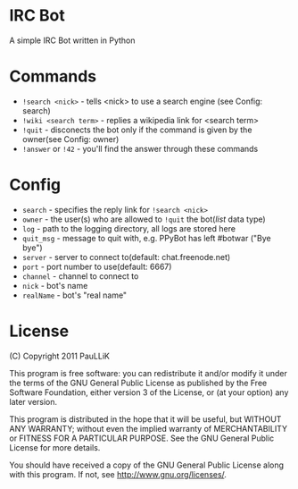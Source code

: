 IRC Bot
=======
A simple IRC Bot written in Python

Commands
========
* `!search <nick>` - tells \<nick\> to use a search engine (see Config: search)
* `!wiki <search term>` - replies a wikipedia link for \<search term\>
* `!quit` - disconects the bot only if the command is given by the owner(see Config: owner)
* `!answer` or `!42` - you'll find the answer through these commands

Config
======
* `search` - specifies the reply link for `!search <nick>`
* `owner` - the user(s) who are allowed to `!quit` the bot(_list_ data type)
* `log` - path to the logging directory, all logs are stored here
* `quit_msg` - message to quit with, e.g. PPyBot has left #botwar ("Bye bye")
* `server` - server to connect to(default: chat.freenode.net)
* `port` - port number to use(default: 6667)
* `channel` - channel to connect to
* `nick` - bot's name
* `realName` - bot's "real name"

License
=======

(C) Copyright 2011 PauLLiK

This program is free software: you can redistribute it and/or modify it under the terms of the GNU General Public License as published by the Free Software Foundation, either version 3 of the License, or (at your option) any later version.

This program is distributed in the hope that it will be useful, but WITHOUT ANY WARRANTY; without even the implied warranty of MERCHANTABILITY or FITNESS FOR A PARTICULAR PURPOSE. See the GNU General Public License for more details.

You should have received a copy of the GNU General Public License along with this program. If not, see http://www.gnu.org/licenses/.
